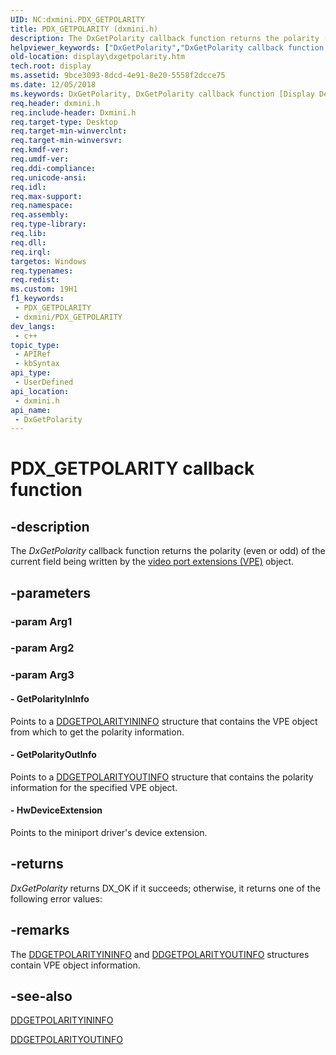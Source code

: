 ```yaml
---
UID: NC:dxmini.PDX_GETPOLARITY
title: PDX_GETPOLARITY (dxmini.h)
description: The DxGetPolarity callback function returns the polarity (even or odd) of the current field being written by the video port extensions (VPE) object.
helpviewer_keywords: ["DxGetPolarity","DxGetPolarity callback function [Display Devices]","PDX_GETPOLARITY","PDX_GETPOLARITY callback","VideoMiniPort_DxApiFunctions_caf5417f-329e-4270-a067-8a9c9634327d.xml","display.dxgetpolarity","dxmini/DxGetPolarity"]
old-location: display\dxgetpolarity.htm
tech.root: display
ms.assetid: 9bce3093-8dcd-4e91-8e20-5558f2dcce75
ms.date: 12/05/2018
ms.keywords: DxGetPolarity, DxGetPolarity callback function [Display Devices], PDX_GETPOLARITY, PDX_GETPOLARITY callback, VideoMiniPort_DxApiFunctions_caf5417f-329e-4270-a067-8a9c9634327d.xml, display.dxgetpolarity, dxmini/DxGetPolarity
req.header: dxmini.h
req.include-header: Dxmini.h
req.target-type: Desktop
req.target-min-winverclnt: 
req.target-min-winversvr: 
req.kmdf-ver: 
req.umdf-ver: 
req.ddi-compliance: 
req.unicode-ansi: 
req.idl: 
req.max-support: 
req.namespace: 
req.assembly: 
req.type-library: 
req.lib: 
req.dll: 
req.irql: 
targetos: Windows
req.typenames: 
req.redist: 
ms.custom: 19H1
f1_keywords:
 - PDX_GETPOLARITY
 - dxmini/PDX_GETPOLARITY
dev_langs:
 - c++
topic_type:
 - APIRef
 - kbSyntax
api_type:
 - UserDefined
api_location:
 - dxmini.h
api_name:
 - DxGetPolarity
---
```


# PDX_GETPOLARITY callback function


## -description

The<i> DxGetPolarity</i> callback function returns the polarity (even or odd) of the current field being written by the <a href="https://docs.microsoft.com/windows-hardware/drivers/">video port extensions (VPE)</a> object.

## -parameters

### -param Arg1

### -param Arg2

### -param Arg3

#### - GetPolarityInInfo

Points to a <a href="https://docs.microsoft.com/windows/desktop/api/dxmini/ns-dxmini-ddgetpolarityininfo">DDGETPOLARITYININFO</a> structure that contains the VPE object from which to get the polarity information.


#### - GetPolarityOutInfo

Points to a <a href="https://docs.microsoft.com/windows/desktop/api/dxmini/ns-dxmini-ddgetpolarityoutinfo">DDGETPOLARITYOUTINFO</a> structure that contains the polarity information for the specified VPE object.


#### - HwDeviceExtension

Points to the miniport driver's device extension.

## -returns

<i>DxGetPolarity</i> returns DX_OK if it succeeds; otherwise, it returns one of the following error values:

## -remarks

The <a href="https://docs.microsoft.com/windows/desktop/api/dxmini/ns-dxmini-ddgetpolarityininfo">DDGETPOLARITYININFO</a> and <a href="https://docs.microsoft.com/windows/desktop/api/dxmini/ns-dxmini-ddgetpolarityoutinfo">DDGETPOLARITYOUTINFO</a> structures contain VPE object information.

## -see-also

<a href="https://docs.microsoft.com/windows/desktop/api/dxmini/ns-dxmini-ddgetpolarityininfo">DDGETPOLARITYININFO</a>



<a href="https://docs.microsoft.com/windows/desktop/api/dxmini/ns-dxmini-ddgetpolarityoutinfo">DDGETPOLARITYOUTINFO</a>

